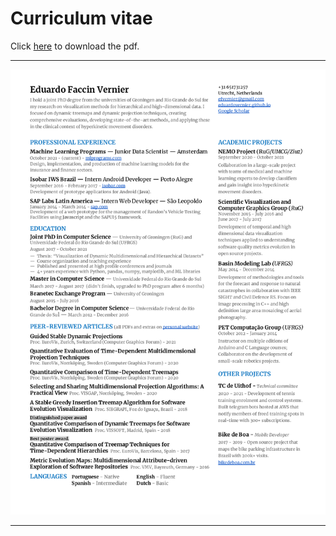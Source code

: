 # Curriculum vitae

Click [here](https://github.com/EduardoVernier/eduardovernier.github.io/raw/master/pdf/CV.pdf) to download the pdf.

---

![Untitled](Curriculum%20vitae%20dc25ac921fdb4efb9bfb7bb6867a7690/Untitled.png)

---
